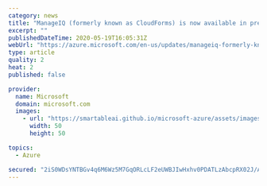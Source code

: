 ```yaml
---
category: news
title: "ManageIQ (formerly known as CloudForms) is now available in preview"
excerpt: ""
publishedDateTime: 2020-05-19T16:05:31Z
webUrl: "https://azure.microsoft.com/en-us/updates/manageiq-formerly-known-as-cloudforms-is-now-available-in-preview/"
type: article
quality: 2
heat: 2
published: false

provider:
  name: Microsoft
  domain: microsoft.com
  images:
    - url: "https://smartableai.github.io/microsoft-azure/assets/images/organizations/microsoft.com-50x50.jpg"
      width: 50
      height: 50

topics:
  - Azure

secured: "2iS0WDsYNTBGv4q6M6Wz5M7GqORLcLF2eUWBJIwHxhv0PDATLzAbcpRX02J/AhNdCPI9Lv5Yow9fF/98O8iFkR4/CPux8Ezl4k8+JCtR526Vuba+KSWY3a4vaXtzxQllBuylvbHAYE660GNTeBtFlPlgcKaR1j0eebKa/57wDpscgr6Zl23m/Xqpuri2vryF6kylR8enLfLDXXCGbQkerTILzsfqrx65xJ4zbZNr2puRHg9lofPCMs4N0ihpnrEIBATOaKZVO7ZUcqDPLzOEF3okcKumiYixp8FQoTuUvuGEbYe+swbJesaGQVY4Y0ut66neEeFOE2GZuz1xagyOaA==;Oc+7of4AVTu2gnAMX4fTNw=="
---
```


